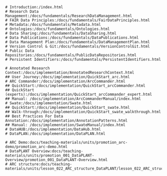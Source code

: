 ---
---

```Fundamentals
# Introduction:/index.html
# Research Data Management:/docs/fundamentals/ResearchDataManagement.html
# FAIR Data Principles:/docs/fundamentals/FairDataPrinciples.html
# Metadata:/docs/fundamentals/Metadata.html
# Ontologies:/docs/fundamentals/Ontologies.html
# Data Sharing:/docs/fundamentals/DataSharing.html
# Data Publications:/docs/fundamentals/DataPublications.html
# Data Management Plan:/docs/fundamentals/DataManagementPlan.html
# Version Control & Git:/docs/fundamentals/VersionControlGit.html
# Public Data Repositories:/docs/fundamentals/PublicDataRepositories.html
# Persistent Identifiers:/docs/fundamentals/PersistentIdentifiers.html
```

```Implementation within DataPLANT
# Annotated Research Context:/docs/implementation/AnnotatedResearchContext.html
## User Journey:/docs/implementation/QuickStart_arc.html
# ARC Commander:/docs/implementation/ArcCommander.html
## QuickStart:/docs/implementation/QuickStart_arcCommander.html
## QuickStart (experts):/docs/implementation/QuickStart_arcCommander_expert.html
## Manual: /docs/implementation/ArcCommanderManual/index.html
# Swate:/docs/implementation/Swate.html
## QuickStart:/docs/implementation/QuickStart_swate.html
## Walk-through:/docs/implementation/QuickStart_swate_walkthrough.html
## Best Practices For Data Annotation:/docs/implementation/AnnotationPatterns.html
## Manual: /docs/implementation/SwateManual/index.html
# DataHUB:/docs/implementation/DataHub.html
# DataPLAN:/docs/implementation/DataPLAN.html
```

<!-- ```FAQs
# Frequently Asked Questions:/docs/faqs/faqs.html
``` -->


```Teaching Materials
# ARC Demo:docs/teaching-materials/units/promotion_arc-demo/promotion_arc-demo.html
# DataPLANT Overview:docs/teaching-materials/units/promotion_001_DataPLANT-Overview/promotion_001_DataPLANT-Overview.html
# ARC structure:docs/teaching-materials/units/lesson_022_ARC_structure_DataPLANT/lesson_022_ARC_structure_DataPLANT.html
```
